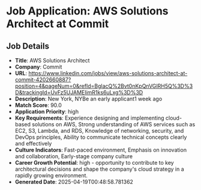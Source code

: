 # Job Application: AWS Solutions Architect at Commit

## Job Details
- **Title**: AWS Solutions Architect
- **Company**: Commit
- **URL**: https://www.linkedin.com/jobs/view/aws-solutions-architect-at-commit-4202660887?position=4&pageNum=0&refId=BglacQ%2Bvt0nKpQnVGIRH5Q%3D%3D&trackingId=UvFz5UJAMEIimR1ks6uLxg%3D%3D
- **Description**: New York, NYBe an early applicant1 week ago
- **Match Score**: 90.0
- **Application Priority**: high
- **Key Requirements**: Experience designing and implementing cloud-based solutions on AWS, Strong understanding of AWS services such as EC2, S3, Lambda, and RDS, Knowledge of networking, security, and DevOps principles, Ability to communicate technical concepts clearly and effectively
- **Culture Indicators**: Fast-paced environment, Emphasis on innovation and collaboration, Early-stage company culture
- **Career Growth Potential**: high - opportunity to contribute to key architectural decisions and shape the company's cloud strategy in a rapidly growing environment.
- **Generated Date**: 2025-04-19T00:48:58.781362
